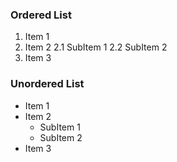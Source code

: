 ### Ordered List
1. Item 1
2. Item 2
  2.1 SubItem 1
  2.2 SubItem 2
3. Item 3

### Unordered List
* Item 1
* Item 2
  * SubItem 1
  * SubItem 2
* Item 3
